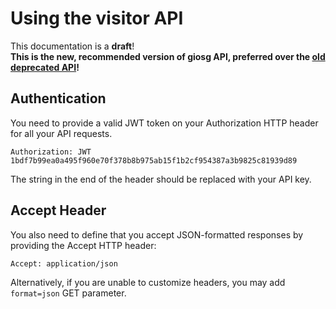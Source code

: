 Using the visitor API
=====================

<aside class="warning">
This documentation is a <strong>draft</strong>!
</aside>

<aside class="success">
<strong>This is the new, recommended version of giosg API, preferred over the <a href="https://docs.giosg.com/doku.php?id=public:technical-documentation:backend-api">old deprecated API</a>!</strong>
</aside>

## Authentication

You need to provide a valid JWT token on your Authorization HTTP header for all your API requests.

`Authorization: JWT 1bdf7b99ea0a495f960e70f378b8b975ab15f1b2cf954387a3b9825c81939d89`

<aside class="notice">
The string in the end of the header should be replaced with your API key.
</aside>

## Accept Header

You also need to define that you accept JSON-formatted responses by providing the Accept HTTP header:

`Accept: application/json`

Alternatively, if you are unable to customize headers, you may add `format=json` GET parameter.
